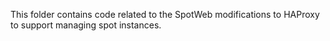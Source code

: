 This folder contains  code related to the SpotWeb modifications to HAProxy to support managing spot instances.
